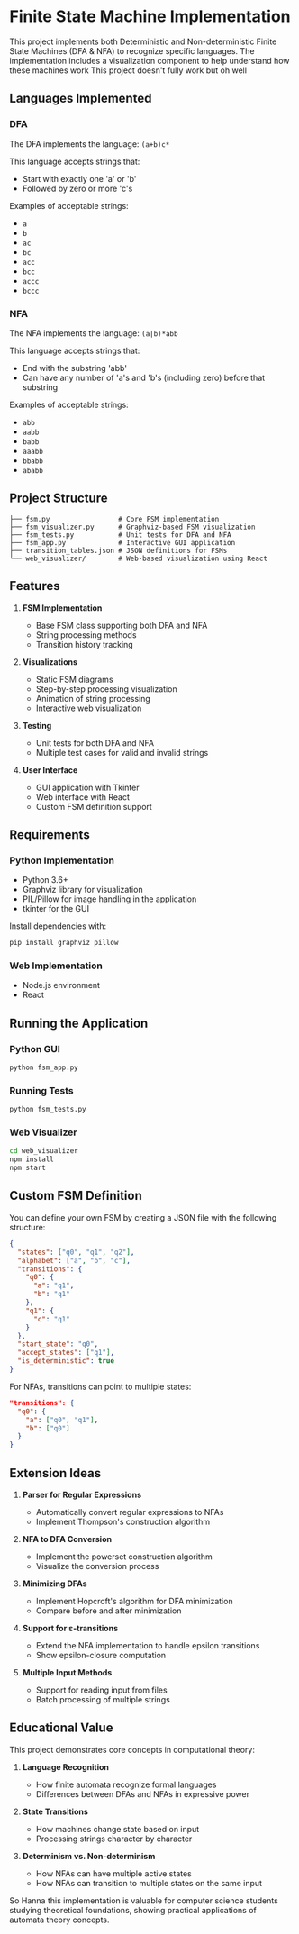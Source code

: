 # Finite State Machine Implementation

This project implements both Deterministic and Non-deterministic Finite State Machines (DFA & NFA) to recognize specific languages. The implementation includes a visualization component to help understand how these machines work This project doesn't fully work but oh well

## Languages Implemented

### DFA
The DFA implements the language: `(a+b)c*`

This language accepts strings that:
- Start with exactly one 'a' or 'b'
- Followed by zero or more 'c's

Examples of acceptable strings:
- `a`
- `b`
- `ac`
- `bc`
- `acc`
- `bcc`
- `accc`
- `bccc`

### NFA
The NFA implements the language: `(a|b)*abb`

This language accepts strings that:
- End with the substring 'abb'
- Can have any number of 'a's and 'b's (including zero) before that substring

Examples of acceptable strings:
- `abb`
- `aabb`
- `babb`
- `aaabb`
- `bbabb`
- `ababb`

## Project Structure

```
├── fsm.py                 # Core FSM implementation
├── fsm_visualizer.py      # Graphviz-based FSM visualization
├── fsm_tests.py           # Unit tests for DFA and NFA
├── fsm_app.py             # Interactive GUI application
├── transition_tables.json # JSON definitions for FSMs
└── web_visualizer/        # Web-based visualization using React
```

## Features

1. **FSM Implementation**
   - Base FSM class supporting both DFA and NFA
   - String processing methods
   - Transition history tracking

2. **Visualizations**
   - Static FSM diagrams
   - Step-by-step processing visualization
   - Animation of string processing
   - Interactive web visualization

3. **Testing**
   - Unit tests for both DFA and NFA
   - Multiple test cases for valid and invalid strings

4. **User Interface**
   - GUI application with Tkinter
   - Web interface with React
   - Custom FSM definition support

## Requirements

### Python Implementation
- Python 3.6+
- Graphviz library for visualization
- PIL/Pillow for image handling in the application
- tkinter for the GUI

Install dependencies with:
```bash
pip install graphviz pillow
```

### Web Implementation
- Node.js environment
- React

## Running the Application

### Python GUI
```bash
python fsm_app.py
```

### Running Tests
```bash
python fsm_tests.py
```

### Web Visualizer
```bash
cd web_visualizer
npm install
npm start
```

## Custom FSM Definition

You can define your own FSM by creating a JSON file with the following structure:

```json
{
  "states": ["q0", "q1", "q2"],
  "alphabet": ["a", "b", "c"],
  "transitions": {
    "q0": {
      "a": "q1",
      "b": "q1"
    },
    "q1": {
      "c": "q1"
    }
  },
  "start_state": "q0",
  "accept_states": ["q1"],
  "is_deterministic": true
}
```

For NFAs, transitions can point to multiple states:

```json
"transitions": {
  "q0": {
    "a": ["q0", "q1"],
    "b": ["q0"]
  }
}
```

## Extension Ideas

1. **Parser for Regular Expressions**
   - Automatically convert regular expressions to NFAs
   - Implement Thompson's construction algorithm

2. **NFA to DFA Conversion**
   - Implement the powerset construction algorithm
   - Visualize the conversion process

3. **Minimizing DFAs**
   - Implement Hopcroft's algorithm for DFA minimization
   - Compare before and after minimization

4. **Support for ε-transitions**
   - Extend the NFA implementation to handle epsilon transitions
   - Show epsilon-closure computation

5. **Multiple Input Methods**
   - Support for reading input from files
   - Batch processing of multiple strings

## Educational Value

This project demonstrates core concepts in computational theory:

1. **Language Recognition**
   - How finite automata recognize formal languages
   - Differences between DFAs and NFAs in expressive power

2. **State Transitions**
   - How machines change state based on input
   - Processing strings character by character

3. **Determinism vs. Non-determinism**
   - How NFAs can have multiple active states
   - How NFAs can transition to multiple states on the same input

So Hanna this implementation is valuable for computer science students studying theoretical foundations, showing practical applications of automata theory concepts.